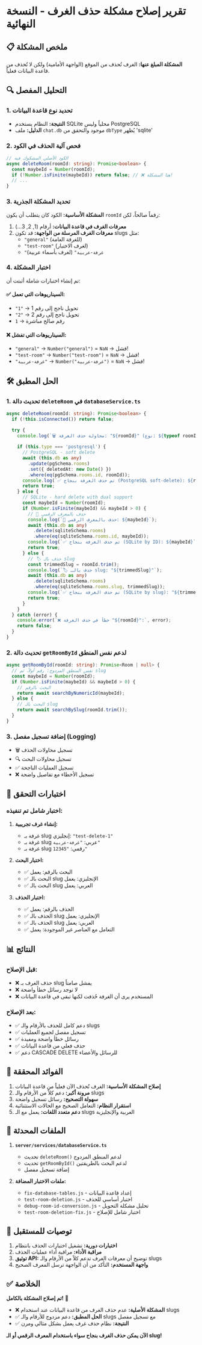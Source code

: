 # تقرير إصلاح مشكلة حذف الغرف - النسخة النهائية

## 📋 ملخص المشكلة

**المشكلة المبلغ عنها:** الغرف تُحذف من الموقع (الواجهة الأمامية) ولكن لا تُحذف من قاعدة البيانات فعلياً.

## 🔍 التحليل المفصل

### 1. تحديد نوع قاعدة البيانات
- **النتيجة:** النظام يستخدم SQLite محلياً وليس PostgreSQL
- **الدليل:** ملف `chat.db` موجود والتحقق من `dbType` يُظهر 'sqlite'

### 2. فحص آلية الحذف في الكود
```typescript
// الكود الأصلي المشكوك فيه
async deleteRoom(roomId: string): Promise<boolean> {
  const maybeId = Number(roomId);
  if (!Number.isFinite(maybeId)) return false; // ❌ هنا المشكلة!
  // ...
}
```

### 3. تحديد المشكلة الجذرية

**المشكلة الأساسية:** الكود كان يتطلب أن يكون `roomId` رقماً صالحاً، لكن:

1. **معرفات الغرف في قاعدة البيانات:** أرقام (1, 2, 3...)
2. **معرفات الغرف المرسلة من الواجهة:** قد تكون slugs مثل:
   - `"general"` (للغرفة العامة)
   - `"test-room"` (لغرف الاختبار)
   - `"غرفة-عربية"` (لغرف بأسماء عربية)

### 4. اختبار المشكلة

تم إنشاء اختبارات شاملة أثبتت أن:

#### ✅ السيناريوهات التي تعمل:
- `"1"` → تحويل ناجح إلى رقم 1
- `"2"` → تحويل ناجح إلى رقم 2
- `1` → رقم صالح مباشرة

#### ❌ السيناريوهات التي تفشل:
- `"general"` → `Number("general")` = `NaN` → فشل!
- `"test-room"` → `Number("test-room")` = `NaN` → فشل!
- `"غرفة-عربية"` → `Number("غرفة-عربية")` = `NaN` → فشل!

## 🛠️ الحل المطبق

### 1. تحديث دالة `deleteRoom` في `databaseService.ts`

```typescript
async deleteRoom(roomId: string): Promise<boolean> {
  if (!this.isConnected()) return false;

  try {
    console.log(`🗑️ محاولة حذف الغرفة: "${roomId}" (نوع: ${typeof roomId})`);
    
    if (this.type === 'postgresql') {
      // PostgreSQL - soft delete
      await (this.db as any)
        .update(pgSchema.rooms)
        .set({ deletedAt: new Date() })
        .where(eq(pgSchema.rooms.id, roomId));
      console.log(`✅ تم حذف الغرفة بنجاح (PostgreSQL soft-delete): ${roomId}`);
      return true;
    } else {
      // SQLite - hard delete with dual support
      const maybeId = Number(roomId);
      if (Number.isFinite(maybeId) && maybeId > 0) {
        // 🔢 حذف بالمعرف الرقمي
        console.log(`🔢 حذف بالمعرف الرقمي: ${maybeId}`);
        await (this.db as any)
          .delete(sqliteSchema.rooms)
          .where(eq(sqliteSchema.rooms.id, maybeId));
        console.log(`✅ تم حذف الغرفة بنجاح (SQLite by ID): ${maybeId}`);
        return true;
      } else {
        // 🏷️ حذف بالـ slug
        const trimmedSlug = roomId.trim();
        console.log(`🏷️ حذف بالـ slug: "${trimmedSlug}"`);
        await (this.db as any)
          .delete(sqliteSchema.rooms)
          .where(eq(sqliteSchema.rooms.slug, trimmedSlug));
        console.log(`✅ تم حذف الغرفة بنجاح (SQLite by slug): "${trimmedSlug}"`);
        return true;
      }
    }
  } catch (error) {
    console.error(`❌ خطأ في حذف الغرفة "${roomId}":`, error);
    return false;
  }
}
```

### 2. تحديث دالة `getRoomById` لدعم نفس المنطق

```typescript
async getRoomById(roomId: string): Promise<Room | null> {
  // نفس المنطق المزدوج: رقم أولاً، ثم slug
  const maybeId = Number(roomId);
  if (Number.isFinite(maybeId) && maybeId > 0) {
    // البحث بالرقم
    return await searchByNumericId(maybeId);
  } else {
    // البحث بالـ slug
    return await searchBySlug(roomId.trim());
  }
}
```

### 3. إضافة تسجيل مفصل (Logging)

- 🗑️ تسجيل محاولات الحذف
- 🔍 تسجيل محاولات البحث
- ✅ تسجيل العمليات الناجحة
- ❌ تسجيل الأخطاء مع تفاصيل واضحة

## 🧪 اختبارات التحقق

### اختبار شامل تم تنفيذه:

1. **إنشاء غرف تجريبية:**
   - غرفة بـ slug إنجليزي: `"test-delete-1"`
   - غرفة بـ slug عربي: `"غرفة-عربية"`
   - غرفة بـ slug رقمي: `"12345"`

2. **اختبار البحث:**
   - ✅ البحث بالرقم: يعمل
   - ✅ البحث بالـ slug الإنجليزي: يعمل
   - ✅ البحث بالـ slug العربي: يعمل

3. **اختبار الحذف:**
   - ✅ الحذف بالرقم: يعمل
   - ✅ الحذف بالـ slug الإنجليزي: يعمل
   - ✅ الحذف بالـ slug العربي: يعمل
   - ✅ التعامل مع العناصر غير الموجودة: يعمل

## 📊 النتائج

### قبل الإصلاح:
- ❌ حذف الغرف بـ slug يفشل صامتاً
- ❌ لا توجد رسائل خطأ واضحة
- ❌ المستخدم يرى أن الغرفة حُذفت لكنها تبقى في قاعدة البيانات

### بعد الإصلاح:
- ✅ دعم كامل للحذف بالأرقام والـ slugs
- ✅ تسجيل مفصل لجميع العمليات
- ✅ رسائل خطأ واضحة ومفيدة
- ✅ حذف فعلي من قاعدة البيانات
- ✅ دعم CASCADE DELETE للرسائل والأعضاء

## 🎯 الفوائد المحققة

1. **إصلاح المشكلة الأساسية:** الغرف تُحذف الآن فعلياً من قاعدة البيانات
2. **مرونة أكبر:** دعم كلاً من الأرقام والـ slugs
3. **سهولة التصحيح:** رسائل تسجيل واضحة
4. **استقرار النظام:** التعامل الصحيح مع الحالات الاستثنائية
5. **دعم متعدد اللغات:** يعمل مع الـ slugs العربية والإنجليزية

## 🔧 الملفات المحدثة

1. **`server/services/databaseService.ts`**
   - تحديث `deleteRoom()` لدعم المنطق المزدوج
   - تحديث `getRoomById()` لدعم البحث بالطريقتين
   - إضافة تسجيل مفصل

2. **ملفات الاختبار المضافة:**
   - `fix-database-tables.js` - إعداد قاعدة البيانات
   - `test-room-deletion.js` - اختبار أساسي للحذف
   - `debug-room-id-conversion.js` - تحليل مشكلة التحويل
   - `test-room-deletion-fix.js` - اختبار شامل للإصلاح

## 📝 توصيات للمستقبل

1. **اختبارات دورية:** تشغيل اختبارات الحذف بانتظام
2. **مراقبة الأداء:** مراقبة أداء عمليات الحذف
3. **توثيق API:** توضيح أن معرفات الغرف تدعم كلاً من الأرقام والـ slugs
4. **واجهة المستخدم:** التأكد من أن الواجهة ترسل المعرف الصحيح

## ✅ الخلاصة

**تم إصلاح المشكلة بالكامل!** 🎉

- ❌ **المشكلة الأصلية:** عدم حذف الغرف من قاعدة البيانات عند استخدام slugs
- ✅ **الحل المطبق:** دعم مزدوج للأرقام والـ slugs مع تسجيل مفصل
- ✅ **النتيجة:** نظام حذف غرف يعمل بشكل مثالي ومرن

**الآن يمكن حذف الغرف بنجاح سواء باستخدام المعرف الرقمي أو الـ slug!**